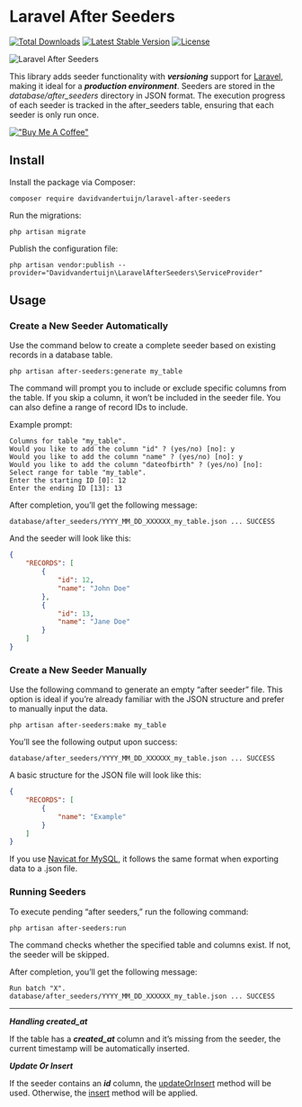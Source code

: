 # Laravel After Seeders

<a href="https://packagist.org/packages/davidvandertuijn/laravel-after-seeders"><img src="https://poser.pugx.org/davidvandertuijn/laravel-after-seeders/d/total.svg" alt="Total Downloads"></a>
<a href="https://packagist.org/packages/davidvandertuijn/laravel-after-seeders"><img src="https://poser.pugx.org/davidvandertuijn/laravel-after-seeders/v/stable.svg" alt="Latest Stable Version"></a>
<a href="https://packagist.org/packages/davidvandertuijn/laravel-after-seeders"><img src="https://poser.pugx.org/davidvandertuijn/laravel-after-seeders-seedersders/license.svg" alt="License"></a>

![Laravel After Seeders](https://cdn.davidvandertuijn.nl/github/laravel-after-seeders.png)

This library adds seeder functionality with ***versioning*** support for [Laravel](https://laravel.com/), making it ideal for a ***production environment***. Seeders are stored in the *database/after_seeders* directory in JSON format. The execution progress of each seeder is tracked in the after_seeders table, ensuring that each seeder is only run once.

[!["Buy Me A Coffee"](https://www.buymeacoffee.com/assets/img/custom_images/orange_img.png)](https://www.buymeacoffee.com/davidvandertuijn)

## Install

Install the package via Composer:

```shell
composer require davidvandertuijn/laravel-after-seeders
```

Run the migrations:

```shell
php artisan migrate
```

Publish the configuration file:

```shell
php artisan vendor:publish --provider="Davidvandertuijn\LaravelAfterSeeders\ServiceProvider"
```

## Usage

### Create a New Seeder Automatically

Use the command below to create a complete seeder based on existing records in a database table.

```shell
php artisan after-seeders:generate my_table
```

The command will prompt you to include or exclude specific columns from the table. If you skip a column, it won’t be included in the seeder file. You can also define a range of record IDs to include.

Example prompt:

```
Columns for table "my_table".
Would you like to add the column "id" ? (yes/no) [no]: y
Would you like to add the column "name" ? (yes/no) [no]: y
Would you like to add the column "dateofbirth" ? (yes/no) [no]:
Select range for table "my_table".
Enter the starting ID [0]: 12
Enter the ending ID [13]: 13
```

After completion, you’ll get the following message:

```
database/after_seeders/YYYY_MM_DD_XXXXXX_my_table.json ... SUCCESS
```

And the seeder will look like this:

```json
{
    "RECORDS": [
        {
            "id": 12,
            "name": "John Doe"
        },
        {
            "id": 13,
            "name": "Jane Doe"
        }
    ]
}
```

### Create a New Seeder Manually

Use the following command to generate an empty “after seeder” file. This option is ideal if you’re already familiar with the JSON structure and prefer to manually input the data.

```shell
php artisan after-seeders:make my_table
```

You’ll see the following output upon success:

```
database/after_seeders/YYYY_MM_DD_XXXXXX_my_table.json ... SUCCESS
```

A basic structure for the JSON file will look like this:

```json
{
    "RECORDS": [
        {
            "name": "Example"
        }
    ]
}
```

If you use [Navicat for MySQL](https://www.navicat.com/en/products/navicat-for-mysql), it follows the same format when exporting data to a .json file.

### Running Seeders

To execute pending “after seeders,” run the following command:

```shell
php artisan after-seeders:run
```

The command checks whether the specified table and columns exist. If not, the seeder will be skipped.

After completion, you’ll get the following message:

```
Run batch "X".
database/after_seeders/YYYY_MM_DD_XXXXXX_my_table.json ... SUCCESS
```

---

***Handling created_at***

If the table has a ***created_at*** column and it’s missing from the seeder, the current timestamp will be automatically inserted.

***Update Or Insert***

If the seeder contains an ***id*** column, the [updateOrInsert](https://laravel.com/docs/10.x/queries#update-or-insert) method will be used. Otherwise, the [insert](https://laravel.com/docs/10.x/queries#insert-statements) method will be applied.
